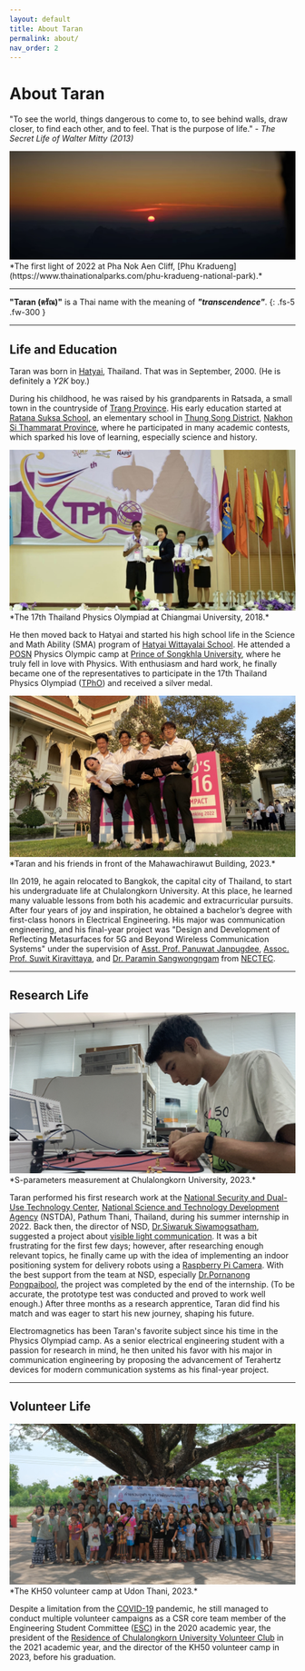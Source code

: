 ```yaml
---
layout: default
title: About Taran
permalink: about/
nav_order: 2
---
```

# About Taran

"To see the world, things dangerous to come to, to see behind walls, draw closer, to find each other, and to feel. That is the purpose of life."  - _The Secret Life of Walter Mitty (2013)_


<img src="\pages\02_AboutMe\firstlight.jpg" alt="The first light of 2022 at Pha Nok Aen Cliff, Phu Kradueng."/>
*The first light of 2022 at Pha Nok Aen Cliff, [Phu Kradueng](https://www.thainationalparks.com/phu-kradueng-national-park).*

---

**"Taran (ตรัณ)"** is a Thai name with the meaning of **_"transcendence"_**.
{: .fs-5 .fw-300 }

---

## Life and Education

Taran was born in [Hatyai](https://en.wikipedia.org/wiki/Hat_Yai), Thailand. That was in September, 2000. (He is definitely a _Y2K_ boy.)

During his childhood, he was raised by his grandparents in Ratsada, a small town in the countryside of [Trang Province](https://en.wikipedia.org/wiki/Trang_province). His early education started at [Ratana Suksa School](https://www.facebook.com/ratanasuksaschool/?locale=th_TH), an elementary school in [Thung Song District](https://en.wikipedia.org/wiki/Thung_Song_district), [Nakhon Si Thammarat Province](https://en.wikipedia.org/wiki/Nakhon_Si_Thammarat), where he participated in many academic contests, which sparked his love of learning, especially science and history.

<img src="\pages\02_AboutMe\TPhO17.jpg" alt="The 17th Thailand Physics Olympiad at Chiangmai University, 2018."/>
*The 17th Thailand Physics Olympiad at Chiangmai University, 2018.*

He then moved back to Hatyai and started his high school life in the Science and Math Ability (SMA) program of [Hatyai Wittayalai School](https://www.hatyaiwit.ac.th/frontpage). He attended a [POSN](https://www.posn.or.th/en/home-en) Physics Olympic camp at [Prince of Songkhla University](https://en.psu.ac.th/), where he truly fell in love with Physics. With enthusiasm and hard work, he finally became one of the representatives to participate in the 17th Thailand Physics Olympiad ([TPhO](https://www.facebook.com/TPhO2018/)) and received a silver medal.

<img src="\pages\02_AboutMe\CUfriends.jpg" alt="Taran and his friends in front of the Mahawachirawut Building, 2023."/>
*Taran and his friends in front of the Mahawachirawut Building, 2023.*

IIn 2019, he again relocated to Bangkok, the capital city of Thailand, to start his undergraduate life at Chulalongkorn University. At this place, he learned many valuable lessons from both his academic and extracurricular pursuits. After four years of joy and inspiration, he obtained a bachelor’s degree with first-class honors in Electrical Engineering. His major was communication engineering, and his final-year project was "Design and Development of Reflecting Metasurfaces for 5G and Beyond Wireless Communication Systems" under the supervision of [Asst. Prof. Panuwat Janpugdee](https://ee.eng.chula.ac.th/panuwat-chanpakdee/), [Assoc. Prof. Suwit Kiravittaya](http://suwitkiravittaya.eng.chula.ac.th/main.html), and [Dr. Paramin Sangwongngam](https://scholar.google.com/citations?user=Aa_1hvAAAAAJ&hl=en) from [NECTEC](https://www.nectec.or.th/).

---

## Research Life

<img src="\pages\02_AboutMe\MicrowaveLab.jpg" alt="S-parameter measurement at Chulalongkorn University, 2023."/>
*S-parameters measurement at Chulalongkorn University, 2023.*

Taran performed his first research work at the [National Security and Dual-Use Technology Center](https://www.nstda.or.th/home/home/nsd/), [National Science and Technology Development Agency](https://www.nstda.or.th/) (NSTDA), Pathum Thani, Thailand, during his summer internship in 2022. Back then, the director of NSD, [Dr.Siwaruk Siwamogsatham](https://ieeexplore.ieee.org/author/37300974800), suggested a project about [visible light communication](https://en.wikipedia.org/wiki/Visible_light_communication). It was a bit frustrating for the first few days; however, after researching enough relevant topics, he finally came up with the idea of implementing an indoor positioning system for delivery robots using a [Raspberry Pi Camera](https://projects.raspberrypi.org/en/projects/getting-started-with-picamera). With the best support from the team at NSD, especially [Dr.Pornanong Pongpaibool](https://ieeexplore.ieee.org/author/37266567100), the project was completed by the end of the internship. (To be accurate, the prototype test was conducted and proved to work well enough.) After three months as a research apprentice, Taran did find his match and was eager to start his new journey, shaping his future.

Electromagnetics has been Taran's favorite subject since his time in the Physics Olympiad camp. As a senior electrical engineering student with a passion for research in mind, he then united his favor with his major in communication engineering by proposing the advancement of Terahertz devices for modern communication systems as his final-year project.

---

## Volunteer Life

<img src="\pages\02_AboutMe\KH50camp.jpg" alt="KH50camp_pic"/>
*The KH50 volunteer camp at Udon Thani, 2023.*

Despite a limitation from the [COVID-19](https://www.who.int/europe/emergencies/situations/covid-19) pandemic, he still managed to conduct multiple volunteer campaigns as a CSR core team member of the Engineering Student Committee ([ESC](https://www.facebook.com/escchula?locale=th_TH)) in the 2020 academic year, the president of the [Residence of Chulalongkorn University Volunteer Club](https://www.facebook.com/kaihor.chula?locale=th_TH) in the 2021 academic year, and the director of the KH50 volunteer camp in 2023, before his graduation. 